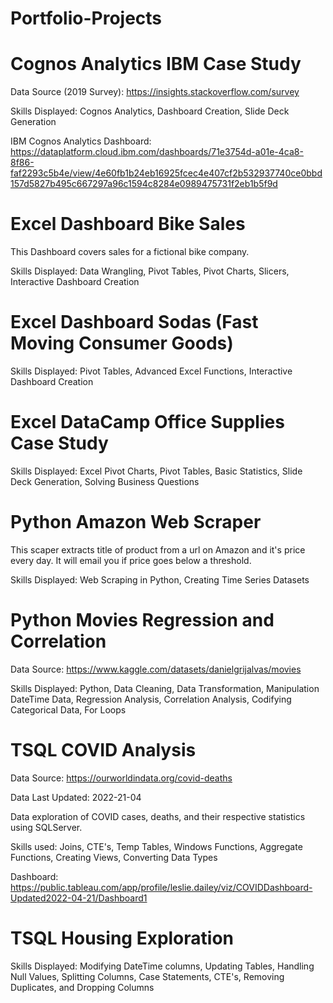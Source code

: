 # Portfolio-Projects

# Cognos Analytics IBM Case Study
Data Source (2019 Survey): https://insights.stackoverflow.com/survey

Skills Displayed: Cognos Analytics, Dashboard Creation, Slide Deck Generation

IBM Cognos Analytics Dashboard:
https://dataplatform.cloud.ibm.com/dashboards/71e3754d-a01e-4ca8-8f86-faf2293c5b4e/view/4e60fb1b24eb16925fcec4e407cf2b532937740ce0bbd157d5827b495c667297a96c1594c8284e0989475731f2eb1b5f9d 

# Excel Dashboard Bike Sales

This Dashboard covers sales for a fictional bike company.

Skills Displayed: Data Wrangling, Pivot Tables, Pivot Charts, Slicers, Interactive Dashboard Creation 

# Excel Dashboard Sodas (Fast Moving Consumer Goods)

Skills Displayed: Pivot Tables, Advanced Excel Functions, Interactive Dashboard Creation

# Excel DataCamp Office Supplies Case Study

Skills Displayed: Excel Pivot Charts, Pivot Tables, Basic Statistics, Slide Deck Generation, Solving Business Questions

# Python Amazon Web Scraper

This scaper extracts title of product from a url on Amazon and it's price every day. It will email you if price goes below a threshold.

Skills Displayed: Web Scraping in Python, Creating Time Series Datasets

# Python Movies Regression and Correlation

Data Source: https://www.kaggle.com/datasets/danielgrijalvas/movies

Skills Displayed: Python, Data Cleaning, Data Transformation, Manipulation DateTime Data, Regression Analysis, Correlation Analysis, Codifying Categorical Data, For Loops

# TSQL COVID Analysis
Data Source: https://ourworldindata.org/covid-deaths

Data Last Updated: 2022-21-04

Data exploration of COVID cases, deaths, and their respective statistics using SQLServer.

Skills used: Joins, CTE's, Temp Tables, Windows Functions, Aggregate Functions, Creating Views, Converting Data Types

Dashboard: https://public.tableau.com/app/profile/leslie.dailey/viz/COVIDDashboard-Updated2022-04-21/Dashboard1 

# TSQL Housing Exploration

Skills Displayed: Modifying DateTime columns, Updating Tables, Handling Null Values, Splitting Columns, Case Statements, CTE's, Removing Duplicates, and Dropping Columns


